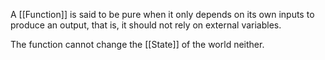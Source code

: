 A [[Function]] is said to be pure when it only depends on its own inputs to produce an output, that is, it should not rely on external variables.

The function cannot change the [[State]] of the world neither.